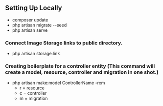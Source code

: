 
## Setting Up Locally

 - composer update
 - php artisan migrate --seed
 - php artisan serve

### Connect Image Storage links to public directory.
 - php artisan storage:link

### Creating boilerplate for a controller entity (This command will create a model, resource, controller and migration in one shot.)
 - php artisan make:model ControllerName -rcm
    - r = resource
    - c = controller
    - m = migration